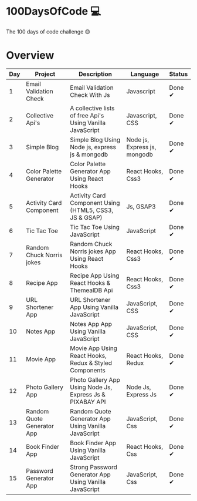 # 100DaysOfCode 💻

The 100 days of code challenge 😍

# Overview

| Day | Project                    | Description                                               | Language                     | Status |
| --- | -------------------------- | --------------------------------------------------------- | ---------------------------- | ------ |
| 1   | Email Validation Check     | Email Validation Check With Js                            | Javascript                   | Done ✔ |
| 2   | Collective Api's           | A collective lists of free Api's Using Vanilla JavaScript | Javascript, CSS              | Done ✔ |
| 3   | Simple Blog                | Simple Blog Using Node js, express js & mongodb           | Node js, Express js, mongodb | Done ✔ |
| 4   | Color Palette Generator    | Color Palette Generator App Using React Hooks             | React Hooks, Css3            | Done ✔ |
| 5   | Activity Card Component    | Activity Card Component Using (HTML5, CSS3, JS & GSAP)    | Js, GSAP3                    | Done ✔ |
| 6   | Tic Tac Toe                | Tic Tac Toe Using JavaScript                              | JavaScript                   | Done ✔ |
| 7   | Random Chuck Norris jokes  | Random Chuck Norris jokes App Using React Hooks           | React Hooks, Css3            | Done ✔ |
| 8   | Recipe App                 | Recipe App Using React Hooks & ThemealDB Api              | React Hooks, Css3            | Done ✔ |
| 9   | URL Shortener App          | URL Shortener App Using Vanilla JavaScript                | JavaScript, CSS              | Done ✔ |
| 10  | Notes App                  | Notes App App Using Vanilla JavaScript                    | JavaScript, CSS              | Done ✔ |
| 11  | Movie App                  | Movie App Using React Hooks, Redux & Styled Components    | React Hooks, Redux           | Done ✔ |
| 12  | Photo Gallery App          | Photo Gallery App Using Node Js, Express Js & PIXABAY API | Node Js, Express Js          | Done ✔ |
| 13  | Random Quote Generator App | Random Quote Generator App Using Vanilla JavaScript       | JavaScript, Css              | Done ✔ |
| 14  | Book Finder App            | Book Finder App Using Vanilla JavaScript                  | React Hooks, Css             | Done ✔ |
| 15  | Password Generator App     | Strong Password Generator App Using Vanilla JavaScript    | JavaScript, Css              | Done ✔ |
